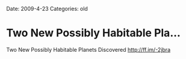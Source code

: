Date: 2009-4-23
Categories: old

# Two New Possibly Habitable Pla...

Two New Possibly Habitable Planets Discovered <a href="http://ff.im/-2jbra" rel="nofollow">http://ff.im/-2jbra</a>
